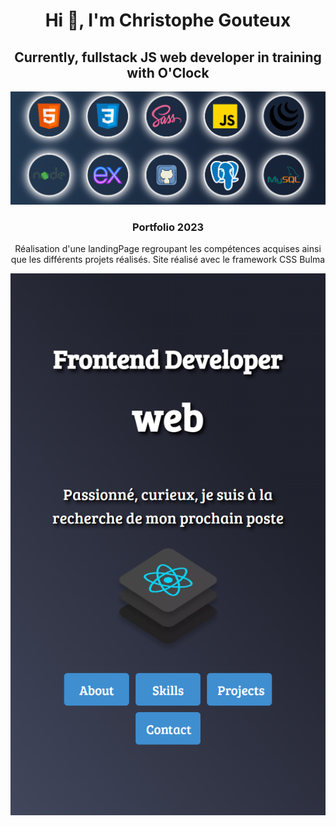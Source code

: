 <h1 align='center'>Hi 👋, I'm Christophe Gouteux</h1>
<h2 align='center'>Currently, fullstack JS web developer in training with O'Clock</h2>

![languages](https://github.com/gouteuxchristophe/portfolio/blob/main/language.png?raw=true)

<h3 align='center'>Portfolio 2023</h3>
<p align='center'>Réalisation d'une landingPage regroupant les compétences acquises ainsi que les différents projets réalisés. Site réalisé avec le framework CSS Bulma</p>

![screenshoot](https://github.com/gouteuxchristophe/portfolio/blob/main/portfolio.png?raw=true)
 
